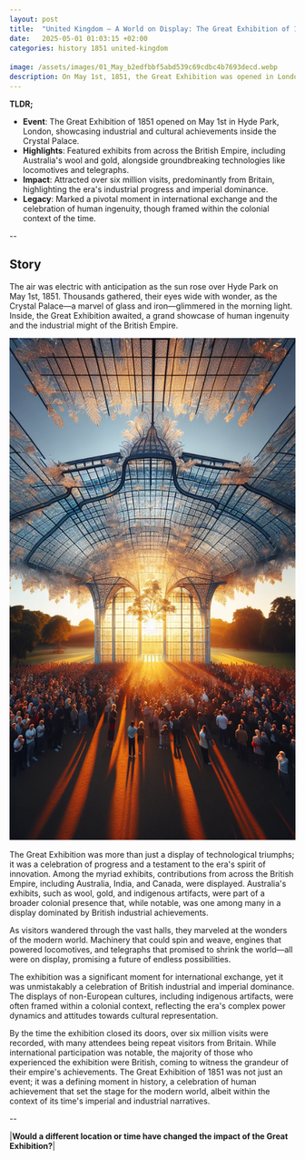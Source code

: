 ```yaml
---
layout: post
title:  "United Kingdom – A World on Display: The Great Exhibition of 1851"
date:   2025-05-01 01:03:15 +02:00
categories: history 1851 united-kingdom

image: /assets/images/01_May_b2edfbbf5abd539c69cdbc4b7693decd.webp
description: On May 1st, 1851, the Great Exhibition was opened in London, showcasing the industrial and cultural achievements of the British Empire, including contributions from Australia.
---
```


**TLDR;**
- **Event**: The Great Exhibition of 1851 opened on May 1st in Hyde Park, London, showcasing industrial and cultural achievements inside the Crystal Palace.
- **Highlights**: Featured exhibits from across the British Empire, including Australia's wool and gold, alongside groundbreaking technologies like locomotives and telegraphs.
- **Impact**: Attracted over six million visits, predominantly from Britain, highlighting the era's industrial progress and imperial dominance.
- **Legacy**: Marked a pivotal moment in international exchange and the celebration of human ingenuity, though framed within the colonial context of the time.

--


## Story
The air was electric with anticipation as the sun rose over Hyde Park on May 1st, 1851. Thousands gathered, their eyes wide with wonder, as the Crystal Palace—a marvel of glass and iron—glimmered in the morning light. Inside, the Great Exhibition awaited, a grand showcase of human ingenuity and the industrial might of the British Empire.

![Image](/assets/images/01_May_b2edfbbf5abd539c69cdbc4b7693decd.webp)

The Great Exhibition was more than just a display of technological triumphs; it was a celebration of progress and a testament to the era's spirit of innovation. Among the myriad exhibits, contributions from across the British Empire, including Australia, India, and Canada, were displayed. Australia's exhibits, such as wool, gold, and indigenous artifacts, were part of a broader colonial presence that, while notable, was one among many in a display dominated by British industrial achievements.

As visitors wandered through the vast halls, they marveled at the wonders of the modern world. Machinery that could spin and weave, engines that powered locomotives, and telegraphs that promised to shrink the world—all were on display, promising a future of endless possibilities.

The exhibition was a significant moment for international exchange, yet it was unmistakably a celebration of British industrial and imperial dominance. The displays of non-European cultures, including indigenous artifacts, were often framed within a colonial context, reflecting the era's complex power dynamics and attitudes towards cultural representation.

By the time the exhibition closed its doors, over six million visits were recorded, with many attendees being repeat visitors from Britain. While international participation was notable, the majority of those who experienced the exhibition were British, coming to witness the grandeur of their empire's achievements. The Great Exhibition of 1851 was not just an event; it was a defining moment in history, a celebration of human achievement that set the stage for the modern world, albeit within the context of its time's imperial and industrial narratives.


--

|**Would a different location or time have changed the impact of the Great Exhibition?**|

